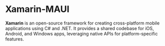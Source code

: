# Xamarin-MAUI
**Xamarin** is an open-source framework for creating cross-platform mobile applications using C# and .NET. It provides a shared codebase for iOS, Android, and Windows apps, leveraging native APIs for platform-specific features.

